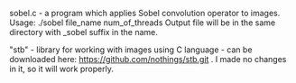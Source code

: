 sobel.c - a program which applies Sobel convolution operator to images.
Usage: ./sobel file\_name num\_of_threads
Output file will be in the same directory with _sobel suffix in the name.

"stb" - library for working with images using C language - can be downloaded here: https://github.com/nothings/stb.git . I made no changes in it, so it will work properly.
